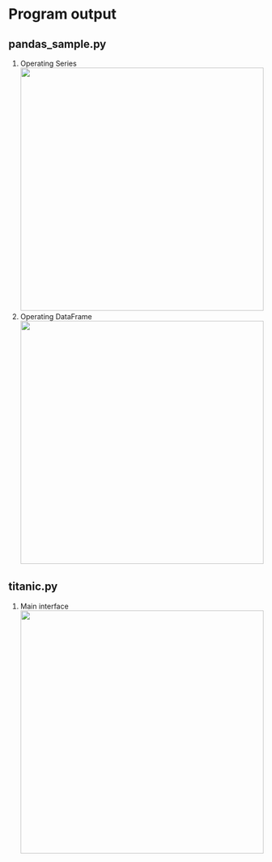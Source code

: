 # Program output

## pandas_sample.py

1. Operating Series<br><img src="https://github.com/hendraanggrian/IIT-ITM513/raw/assets/assignments/hw8/screenshot1_1.png" width="480">
2. Operating DataFrame<br><img src="https://github.com/hendraanggrian/IIT-ITM513/raw/assets/assignments/hw8/screenshot1_2.png" width="480">

<div style="page-break-after: always;"></div>

## titanic.py

1. Main interface<br><img src="https://github.com/hendraanggrian/IIT-ITM513/raw/assets/assignments/hw8/screenshot2.png" width="480">
